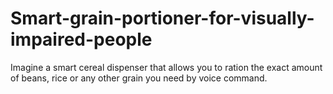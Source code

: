 # Smart-grain-portioner-for-visually-impaired-people
Imagine a smart cereal dispenser that allows you to ration the exact amount of beans, rice or any other grain you need by voice command.
